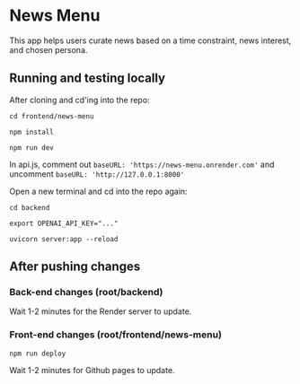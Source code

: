 # News Menu

This app helps users curate news based on a time constraint, news interest, and chosen persona.

## Running and testing locally

After cloning and cd'ing into the repo:

`cd frontend/news-menu`

`npm install`

`npm run dev`

In api.js, comment out `baseURL: 'https://news-menu.onrender.com'`
and uncomment `baseURL: 'http://127.0.0.1:8000'`

Open a new terminal and cd into the repo again:

`cd backend`

`export OPENAI_API_KEY="..."`

`uvicorn server:app --reload`

## After pushing changes

### Back-end changes (root/backend)

Wait 1-2 minutes for the Render server to update.

### Front-end changes (root/frontend/news-menu)

`npm run deploy`

Wait 1-2 minutes for Github pages to update.